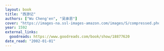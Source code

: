 ```yaml
---
layout: book
title: "西游记"
authors: ["Wu Cheng'en", "吴承恩"]
cover: "https://images-na.ssl-images-amazon.com/images/S/compressed.photo.goodreads.com/books/1385045531i/18877620.jpg"
year: 1592
external_links:
  goodreads: https://www.goodreads.com/book/show/18877620
date_read: "2002-01-01"
---
```

